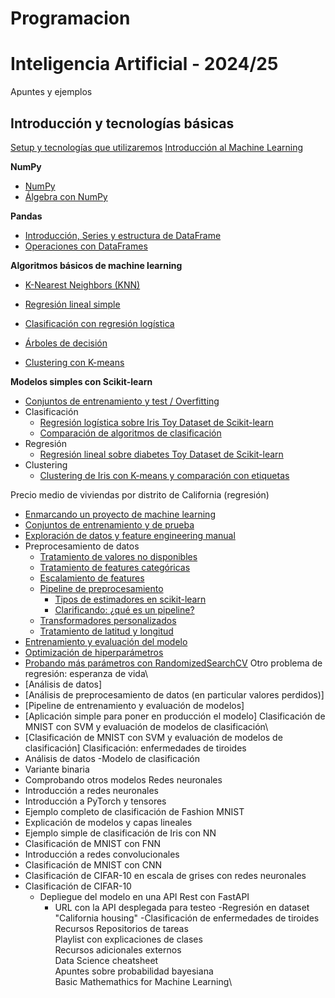 # Programacion

# Inteligencia Artificial - 2024/25
Apuntes y ejemplos
## Introducción y tecnologías básicas
[Setup y tecnologías que utilizaremos](https://github.com/janacor/Programacion/blob/main/setup.md)
[Introducción al Machine Learning](https://github.com/janacor/Programacion/blob/main/Introducci%C3%B3n%20a%20Machine%20Learning)

**NumPy**

- [NumPy](https://github.com/janacor/Programacion/blob/main/numpy1.ipynb)
- [Álgebra con NumPy](https://github.com/janacor/Programacion/blob/main/numpy2_algebra.ipynb)

**Pandas**

- [Introducción, Series y estructura de DataFrame](https://github.com/janacor/Programacion/blob/main/pandas1.ipynb)
- [Operaciones con DataFrames](https://github.com/janacor/Programacion/blob/main/pandas_dataframe_op.ipynb)

**Algoritmos básicos de machine learning**

- [K-Nearest Neighbors (KNN)](https://github.com/janacor/Programacion/blob/main/knn.md)

- [Regresión lineal simple](https://github.com/janacor/Programacion/blob/main/regresion_lineal_simple%20(1).ipynb)

- [Clasificación con regresión logística](https://github.com/janacor/Programacion/blob/main/regresion_logistica%20(1).ipynb)

- [Árboles de decisión](https://github.com/janacor/Programacion/blob/main/decision_tree%20(1).ipynb)

- [Clustering con K-means](https://github.com/janacor/Programacion/blob/main/kmeans%20(1).ipynb)

**Modelos simples con Scikit-learn**

- [Conjuntos de entrenamiento y test / Overfitting](https://github.com/janacor/Programacion/blob/main/regresion_overfitting.ipynb)
- Clasificación
    - [Regresión logística sobre Iris Toy Dataset de Scikit-learn](https://github.com/janacor/Programacion/blob/main/iris_clustering.ipynb)
    - [Comparación de algoritmos de clasificación](https://github.com/janacor/Programacion/blob/main/iris_comparison_cv.py)
- Regresión
    - [Regresión lineal sobre diabetes Toy Dataset de Scikit-learn](https://github.com/janacor/Programacion/blob/main/diabetes_regression.ipynb)
- Clustering
    - [Clustering de Iris con K-means y comparación con etiquetas](https://github.com/janacor/Programacion/blob/main/iris_clustering.ipynb)

Precio medio de viviendas por distrito de California (regresión)
- [Enmarcando un proyecto de machine learning](https://github.com/janacor/Programacion/blob/main/e2e010_framing.ipynb)
- [Conjuntos de entrenamiento y de prueba](https://github.com/janacor/Programacion/blob/main/e2e020_train_test.ipynb)
- [Exploración de datos y feature engineering manual](https://github.com/janacor/Programacion/blob/main/e2e030_eda.ipynb)
- Preprocesamiento de datos
  - [Tratamiento de valores no disponibles](https://github.com/janacor/Programacion/blob/main/e2e041_missing.ipynb)
  - [Tratamiento de features categóricas](https://github.com/janacor/Programacion/blob/main/e2e042_categorical.ipynb)
  - [Escalamiento de features](https://github.com/janacor/Programacion/blob/main/e2e043_scaling.ipynb)
  - [Pipeline de preprocesamiento](https://github.com/janacor/Programacion/blob/main/e2e050_pipelines.ipynb)
    - [Tipos de estimadores en scikit-learn](https://github.com/janacor/Programacion/blob/main/tipos_estimadores.md)
    - [Clarificando: ¿qué es un pipeline?](https://github.com/janacor/Programacion/blob/main/pipeline_definition.md)
  - [Transformadores personalizados](https://github.com/janacor/Programacion/blob/main/e2e051_custom_transformers.ipynb)
  - [Tratamiento de latitud y longitud](https://github.com/janacor/Programacion/blob/main/e2e060_spatial_clustering.ipynb)
- [Entrenamiento y evaluación del modelo](https://github.com/janacor/Programacion/blob/main/e2e070_model_evaluation.ipynb)
- [Optimización de hiperparámetros](https://github.com/janacor/Programacion/blob/main/e2e080_hyperparameters.ipynb)
- [Probando más parámetros con RandomizedSearchCV](https://github.com/janacor/Programacion/blob/main/e2e081_hyperparameters_tarea.ipynb)
Otro problema de regresión: esperanza de vida\
- [Análisis de datos]
- [Análisis de preprocesamiento de datos (en particular valores perdidos)]
- [Pipeline de entrenamiento y evaluación de modelos]
- [Aplicación simple para poner en producción el modelo]
Clasificación de MNIST con SVM y evaluación de modelos de clasificación\
- [Clasificación de MNIST con SVM y evaluación de modelos de clasificación]
Clasificación: enfermedades de tiroides
- Análisis de datos
-Modelo de clasificación
- Variante binaria
- Comprobando otros modelos
Redes neuronales
- Introducción a redes neuronales
- Introducción a PyTorch y tensores
- Ejemplo completo de clasificación de Fashion MNIST
- Explicación de modelos y capas lineales
- Ejemplo simple de clasificación de Iris con NN
- Clasificación de MNIST con FNN
- Introducción a redes convolucionales
- Clasificación de MNIST con CNN
- Clasificación de CIFAR-10 en escala de grises con redes neuronales
- Clasificación de CIFAR-10
    - Depliegue del modelo en una API Rest con FastAPI
        - URL con la API desplegada para testeo
-Regresión en dataset "California housing"
-Clasificación de enfermedades de tiroides
Recursos
Repositorios de tareas\
Playlist con explicaciones de clases\
Recursos adicionales externos\
Data Science cheatsheet\
Apuntes sobre probabilidad bayesiana\
Basic Mathemathics for Machine Learning\
